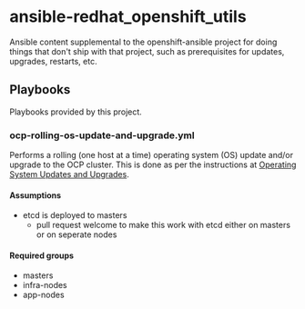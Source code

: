 # ansible-redhat_openshift_utils
Ansible content supplemental to the openshift-ansible project for doing things that don't ship with that project, such as prerequisites for updates, upgrades, restarts, etc.

## Playbooks
Playbooks provided by this project.

### ocp-rolling-os-update-and-upgrade.yml
Performs a rolling (one host at a time) operating system (OS) update and/or upgrade to the OCP cluster. This is done as per the instructions at [Operating System Updates and Upgrades](https://docs.openshift.com/container-platform/latest/install_config/upgrading/os_upgrades.html).

#### Assumptions
* etcd is deployed to masters
  * pull request welcome to make this work with etcd either on masters or on seperate nodes

#### Required groups
* masters
* infra-nodes
* app-nodes


